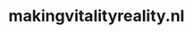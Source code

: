 ---
layout: post
title:  "makingvitalityreality.nl"
internal_url:  "/dutchgov/makingvitalityreality.nl.html"
subdomains_count: 3
all_subdomains_count: 3
urls_count: 3
ssl_rank: 0
http_rank: 58.333333333333
url_link: /data/makingvitalityreality.nl/urls.txt
all_subdomains_link: /data/makingvitalityreality.nl/all_subdomains.txt
subdomains_link: /data/makingvitalityreality.nl/subdomains.txt
categories: dutchgov
---
